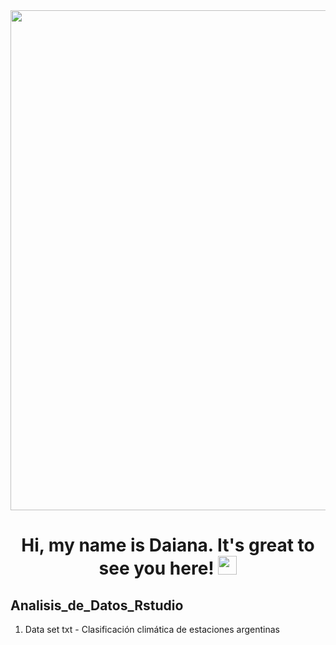 <div id="header" align="center">
  <img src="" width="800"/>
  <h1 align="center">Hi, my name is Daiana. It's great to see you here!
  <img src="https://media.giphy.com/media/hvRJCLFzcasrR4ia7z/giphy.gif" width="30px"/>
  </h1>
</div>

## Analisis_de_Datos_Rstudio
1. Data set txt - Clasificación climática de estaciones argentinas
